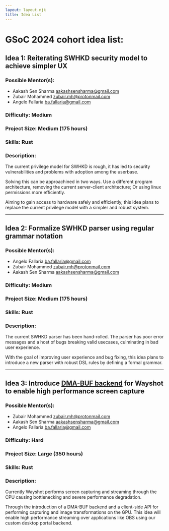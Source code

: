 ```yaml
---
layout: layout.njk
title: Idea List
---
```


# GSoC 2024 cohort idea list:

## Idea 1: Reiterating SWHKD security model to achieve simpler UX

### Possible Mentor(s):

- Aakash Sen Sharma <aakashsensharma@gmail.com>
- Zubair Mohammed <zubair.mh@protonmail.com>
- Angelo Fallaria <ba.fallaria@gmail.com>

### Difficulty: Medium
### Project Size: Medium (175 hours)
### Skills: Rust

### Description:

The current privilege model for SWHKD is rough, it has led to security vulnerabilities and problems with adoption among the userbase.

Solving this can be approachined in two ways. Use a different program architecture, removing the current server-client architecture; Or using linux permissions more efficiently.

Aiming to gain access to hardware safely and efficiently, this idea plans to replace the current privilege model with a simpler and robust system.

---

## Idea 2: Formalize SWHKD parser using regular grammar notation

### Possible Mentor(s):

- Angelo Fallaria <ba.fallaria@gmail.com>
- Zubair Mohammed <zubair.mh@protonmail.com>
- Aakash Sen Sharma <aakashsensharma@gmail.com>

### Difficulty: Medium
### Project Size: Medium (175 hours)
### Skills: Rust

### Description:

The current SWHKD parser has been hand-rolled. The parser has poor error messages and a host of bugs breaking valid usecases, culminating in bad user experience.

With the goal of improving user experience and bug fixing, this idea plans to introduce a new parser with robust DSL rules by defining a formal grammar.

---

## Idea 3: Introduce [DMA-BUF backend](https://wayland.app/protocols/wlr-export-dmabuf-unstable-v1) for Wayshot to enable high performance screen capture

### Possible Mentor(s):

- Zubair Mohammed <zubair.mh@protonmail.com>
- Aakash Sen Sharma <aakashsensharma@gmail.com>
- Angelo Fallaria <ba.fallaria@gmail.com>

### Difficulty: Hard
### Project Size: Large (350 hours)
### Skills: Rust

### Description:

Currently Wayshot performs screen capturing and streaming through the CPU causing bottlenecking and severe performance degradation.

Through the introduction of a DMA-BUF backend and a client-side API for performing capturing and image transformations on the GPU. 
This idea will enable high performance streaming over applications like OBS using our custom desktop portal backend.
